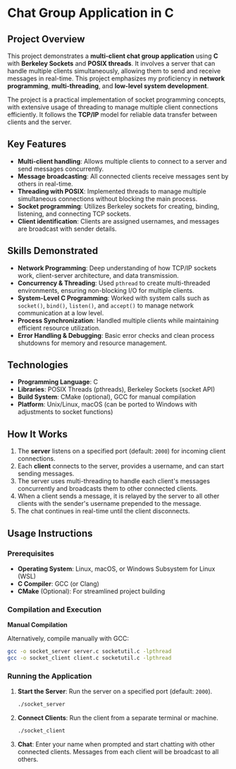

# Chat Group Application in C

## Project Overview

This project demonstrates a **multi-client chat group application** using **C** with **Berkeley Sockets** and **POSIX threads**. It involves a server that can handle multiple clients simultaneously, allowing them to send and receive messages in real-time. This project emphasizes my proficiency in **network programming**, **multi-threading**, and **low-level system development**.

The project is a practical implementation of socket programming concepts, with extensive usage of threading to manage multiple client connections efficiently. It follows the **TCP/IP** model for reliable data transfer between clients and the server.

## Key Features

- **Multi-client handling**: Allows multiple clients to connect to a server and send messages concurrently.
- **Message broadcasting**: All connected clients receive messages sent by others in real-time.
- **Threading with POSIX**: Implemented threads to manage multiple simultaneous connections without blocking the main process.
- **Socket programming**: Utilizes Berkeley sockets for creating, binding, listening, and connecting TCP sockets.
- **Client identification**: Clients are assigned usernames, and messages are broadcast with sender details.

## Skills Demonstrated

- **Network Programming**: Deep understanding of how TCP/IP sockets work, client-server architecture, and data transmission.
- **Concurrency & Threading**: Used `pthread` to create multi-threaded environments, ensuring non-blocking I/O for multiple clients.
- **System-Level C Programming**: Worked with system calls such as `socket()`, `bind()`, `listen()`, and `accept()` to manage network communication at a low level.
- **Process Synchronization**: Handled multiple clients while maintaining efficient resource utilization.
- **Error Handling & Debugging**: Basic error checks and clean process shutdowns for memory and resource management.

## Technologies

- **Programming Language**: C
- **Libraries**: POSIX Threads (pthreads), Berkeley Sockets (socket API)
- **Build System**: CMake (optional), GCC for manual compilation
- **Platform**: Unix/Linux, macOS (can be ported to Windows with adjustments to socket functions)

## How It Works

1. The **server** listens on a specified port (default: `2000`) for incoming client connections.
2. Each **client** connects to the server, provides a username, and can start sending messages.
3. The server uses multi-threading to handle each client's messages concurrently and broadcasts them to other connected clients.
4. When a client sends a message, it is relayed by the server to all other clients with the sender's username prepended to the message.
5. The chat continues in real-time until the client disconnects.

## Usage Instructions

### Prerequisites

- **Operating System**: Linux, macOS, or Windows Subsystem for Linux (WSL)
- **C Compiler**: GCC (or Clang)
- **CMake** (Optional): For streamlined project building

### Compilation and Execution
 **Manual Compilation**

   Alternatively, compile manually with GCC:

   ```bash
   gcc -o socket_server server.c socketutil.c -lpthread
   gcc -o socket_client client.c socketutil.c -lpthread
   ```

### Running the Application

1. **Start the Server**: Run the server on a specified port (default: `2000`).

   ```bash
   ./socket_server
   ```

2. **Connect Clients**: Run the client from a separate terminal or machine.

   ```bash
   ./socket_client
   ```

3. **Chat**: Enter your name when prompted and start chatting with other connected clients. Messages from each client will be broadcast to all others.

